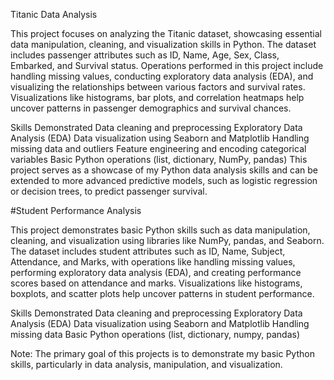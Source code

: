 Titanic Data Analysis


This project focuses on analyzing the Titanic dataset, showcasing essential data manipulation, cleaning, and visualization skills in Python. The dataset includes passenger attributes such as ID, Name, Age, Sex, Class, Embarked, and Survival status. Operations performed in this project include handling missing values, conducting exploratory data analysis (EDA), and visualizing the relationships between various factors and survival rates. Visualizations like histograms, bar plots, and correlation heatmaps help uncover patterns in passenger demographics and survival chances.


Skills Demonstrated
Data cleaning and preprocessing
Exploratory Data Analysis (EDA)
Data visualization using Seaborn and Matplotlib
Handling missing data and outliers
Feature engineering and encoding categorical variables
Basic Python operations (list, dictionary, NumPy, pandas)
This project serves as a showcase of my Python data analysis skills and can be extended to more advanced predictive models, such as logistic regression or decision trees, to predict passenger survival.



#Student Performance Analysis


This project demonstrates basic Python skills such as data manipulation, cleaning, and visualization using libraries like NumPy, pandas, and Seaborn. The dataset includes student attributes such as ID, Name, Subject, Attendance, and Marks, with operations like handling missing values, performing exploratory data analysis (EDA), and creating performance scores based on attendance and marks. Visualizations like histograms, boxplots, and scatter plots help uncover patterns in student performance.



Skills Demonstrated
Data cleaning and preprocessing
Exploratory Data Analysis (EDA)
Data visualization using Seaborn and Matplotlib
Handling missing data
Basic Python operations (list, dictionary, numpy, pandas)


Note: The primary goal of this projects is to demonstrate my basic Python skills, particularly in data analysis, manipulation, and visualization.
